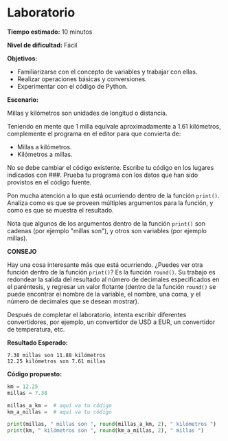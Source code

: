 # Laboratorio

**Tiempo estimado:** 10 minutos

**Nivel de dificultad:** Fácil

**Objetivos:**

- Familiarizarse con el concepto de variables y trabajar con ellas.
- Realizar operaciones básicas y conversiones.
- Experimentar con el código de Python.

**Escenario:**

Millas y kilómetros son unidades de longitud o distancia.

Teniendo en mente que 1 milla equivale aproximadamente a 1.61 kilómetros, complemente el programa en el editor para que
convierta de:

- Millas a kilómetros.
- Kilómetros a millas.

No se debe cambiar el código existente. Escribe tu código en los lugares indicados con ###. Prueba tu programa con
los datos que han sido provistos en el código fuente.

Pon mucha atención a lo que está ocurriendo dentro de la función ```print()```. Analiza como es que se proveen múltiples
argumentos para la función, y como es que se muestra el resultado.

Nota que algunos de los argumentos dentro de la función ```print()``` son cadenas (por ejemplo "millas son"), y otros son
variables (por ejemplo millas).

**CONSEJO**

Hay una cosa interesante más que está ocurriendo. ¿Puedes ver otra función dentro de la función ```print()```? Es la
función ```round()```. Su trabajo es redondear la salida del resultado al número de decimales especificados en el
paréntesis, y regresar un valor flotante (dentro de la función ```round()``` se puede encontrar el nombre de la variable,
el nombre, una coma, y el número de decimales que se desean mostrar).

Después de completar el laboratorio, intenta escribir diferentes convertidores, por ejemplo, un convertidor de USD a
EUR, un convertidor de temperatura, etc.


**Resultado Esperado:**

    7.38 millas son 11.88 kilómetros
    12.25 kilómetros son 7.61 millas

**Código propuesto:**

```python
km = 12.25
millas = 7.38

millas_a_km =  # aquí va tu código
km_a_millas =  # aquí va tu código

print(millas, " millas son ", round(millas_a_km, 2), " kilómetros ")
print(km, " kilómetros son ", round(km_a_millas, 2), " millas ")
```